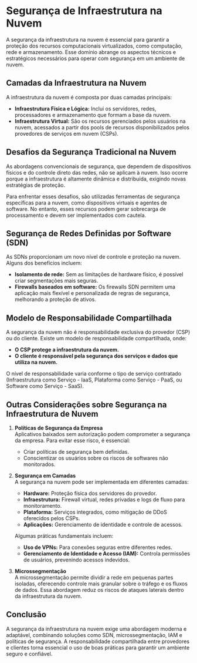 # Segurança de Infraestrutura na Nuvem

A segurança da infraestrutura na nuvem é essencial para garantir a proteção dos recursos computacionais virtualizados, como computação, rede e armazenamento. Esse domínio abrange os aspectos técnicos e estratégicos necessários para operar com segurança em um ambiente de nuvem.

## Camadas da Infraestrutura na Nuvem

A infraestrutura da nuvem é composta por duas camadas principais:

- **Infraestrutura Física e Lógica:** Inclui os servidores, redes, processadores e armazenamento que formam a base da nuvem.
- **Infraestrutura Virtual:** São os recursos gerenciados pelos usuários na nuvem, acessados a partir dos pools de recursos disponibilizados pelos provedores de serviços em nuvem (CSPs).

## Desafios da Segurança Tradicional na Nuvem

As abordagens convencionais de segurança, que dependem de dispositivos físicos e do controle direto das redes, não se aplicam à nuvem. Isso ocorre porque a infraestrutura é altamente dinâmica e distribuída, exigindo novas estratégias de proteção.

Para enfrentar esses desafios, são utilizadas ferramentas de segurança específicas para a nuvem, como dispositivos virtuais e agentes de software. No entanto, esses recursos podem gerar sobrecarga de processamento e devem ser implementados com cautela.

## Segurança de Redes Definidas por Software (SDN)

As SDNs proporcionam um novo nível de controle e proteção na nuvem. Alguns dos benefícios incluem:

- **Isolamento de rede:** Sem as limitações de hardware físico, é possível criar segmentações mais seguras.
- **Firewalls baseados em software:** Os firewalls SDN permitem uma aplicação mais flexível e personalizada de regras de segurança, melhorando a proteção de ativos.

## Modelo de Responsabilidade Compartilhada

A segurança da nuvem não é responsabilidade exclusiva do provedor (CSP) ou do cliente. Existe um modelo de responsabilidade compartilhada, onde:

- **O CSP protege a infraestrutura da nuvem.**
- **O cliente é responsável pela segurança dos serviços e dados que utiliza na nuvem.**

O nível de responsabilidade varia conforme o tipo de serviço contratado (Infraestrutura como Serviço - IaaS, Plataforma como Serviço - PaaS, ou Software como Serviço - SaaS).

## Outras Considerações sobre Segurança na Infraestrutura de Nuvem

1. **Políticas de Segurança da Empresa**  
   Aplicativos baixados sem autorização podem comprometer a segurança da empresa. Para evitar esse risco, é essencial:
   - Criar políticas de segurança bem definidas.
   - Conscientizar os usuários sobre os riscos de softwares não monitorados.

2. **Segurança em Camadas**  
   A segurança na nuvem pode ser implementada em diferentes camadas:
   - **Hardware:** Proteção física dos servidores do provedor.
   - **Infraestrutura:** Firewall virtual, redes privadas e logs de fluxo para monitoramento.
   - **Plataforma:** Serviços integrados, como mitigação de DDoS oferecidos pelos CSPs.
   - **Aplicações:** Gerenciamento de identidade e controle de acessos.

   Algumas práticas fundamentais incluem:
   - **Uso de VPNs:** Para conexões seguras entre diferentes redes.
   - **Gerenciamento de Identidade e Acesso (IAM):** Controla permissões de usuários, prevenindo acessos indevidos.

3. **Microssegmentação**  
   A microssegmentação permite dividir a rede em pequenas partes isoladas, oferecendo controle mais granular sobre o tráfego e os fluxos de dados. Essa abordagem reduz os riscos de ataques laterais dentro da infraestrutura da nuvem.

## Conclusão

A segurança da infraestrutura na nuvem exige uma abordagem moderna e adaptável, combinando soluções como SDN, microssegmentação, IAM e políticas de segurança. A responsabilidade compartilhada entre provedores e clientes torna essencial o uso de boas práticas para garantir um ambiente seguro e confiável.